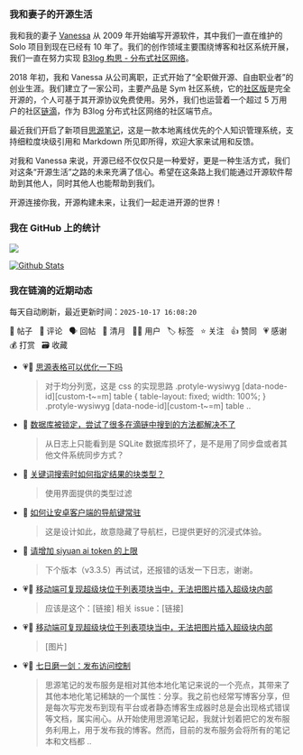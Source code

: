 ### 我和妻子的开源生活

我和我的妻子 [Vanessa](https://github.com/Vanessa219) 从 2009 年开始编写开源软件，其中我们一直在维护的 Solo 项目到现在已经有 10 年了。我们的创作领域主要围绕博客和社区系统开展，我们一直在努力实现 [B3log 构思 - 分布式社区网络](https://ld246.com/article/1546941897596)。

2018 年初，我和 Vanessa 从公司离职，正式开始了“全职做开源、自由职业者”的创业生涯。我们建立了一家公司，主要产品是 Sym 社区系统，它的[社区版](https://github.com/88250/symphony)是完全开源的，个人可基于其开源协议免费使用。另外，我们也运营着一个超过 5 万用户的社区[链滴](https://ld246.com)，作为 B3log 分布式社区网络的社区端节点。

最近我们开启了新项目[思源笔记](https://github.com/siyuan-note/siyuan)，这是一款本地离线优先的个人知识管理系统，支持细粒度块级引用和 Markdown 所见即所得，欢迎大家来试用和反馈。

对我和 Vanessa 来说，开源已经不仅仅只是一种爱好，更是一种生活方式，我们对这条“开源生活”之路的未来充满了信心。希望在这条路上我们能通过开源软件帮助到其他人，同时其他人也能帮助到我们。

开源连接你我，开源构建未来，让我们一起走进开源的世界！

### 我在 GitHub 上的统计

<a title="Hits" target="_blank" href="https://github.com/88250/88250"><img src="https://hits.b3log.org/88250/88250.svg"></a>

[![Github Stats](https://github-readme-stats.vercel.app/api?username=88250&theme=tokyonight&show_icons=true)](https://github.com/88250)

<!--events start -->

### 我在链滴的近期动态

每天自动刷新，最近更新时间：`2025-10-17 16:08:20`

📝 帖子 &nbsp; 💬 评论 &nbsp; 🗣 回帖 &nbsp; 🌙 清月 &nbsp; 👨‍💻 用户 &nbsp; 🏷️ 标签 &nbsp; ⭐️ 关注 &nbsp; 👍 赞同 &nbsp; 💗 感谢 &nbsp; 💰 打赏 &nbsp; 🗃 收藏

* 💗💬 [思源表格可以优化一下吗](https://ld246.com/article/1760581355631/comment/1760583847209#comments)

  > 对于均分列宽，这是 css 的实现思路 .protyle-wysiwyg [data-node-id][custom-t~=m] table { table-layout: fixed; width: 100%; } .protyle-wysiwyg [data-node-id][custom-t~=m] table  ..
* 💬 [数据库被锁定，尝试了很多在滴链中搜到的方法都解决不了](https://ld246.com/article/1760512036665/comment/1760516385724#comments)

  > 从日志上只能看到是 SQLite 数据库损坏了，是不是用了同步盘或者其他文件系统同步方式？
* 💬 [关键词搜索时如何指定结果的块类型？](https://ld246.com/article/1760502087778/comment/1760502157478#comments)

  > 使用界面提供的类型过滤
* 💬 [如何让安卓客户端的导航键常驻](https://ld246.com/article/1760501971357/comment/1760502109679#comments)

  > 这是设计如此，故意隐藏了导航栏，已提供更好的沉浸式体验。
* 💬 [请增加 siyuan ai token 的上限](https://ld246.com/article/1760404351939/comment/1760416303341#comments)

  > 下个版本（v3.3.5）再试试，还报错的话发一下日志，谢谢。
* 💗💬 [移动端可复现超级块位于列表项块当中，无法把图片插入超级块内部](https://ld246.com/article/1760264359682/comment/1760266813867#comments)

  > 应该是这个：[链接] 相关 issue：[链接]
* 💗📝 [移动端可复现超级块位于列表项块当中，无法把图片插入超级块内部](https://ld246.com/article/1760264359682)

  > [图片]
* 💗📝 [七日磨一剑：发布访问控制](https://ld246.com/article/1760276429987)

  > 思源笔记的发布服务是相对其他本地化笔记来说的一个亮点，其带来了其他本地化笔记稀缺的一个属性：分享。我之前也经常写博客分享，但是每次写完发布到现有平台或者静态博客生成器时总是会出现格式错误等文档，属实闹心。从开始使用思源笔记起，我就计划着把它的发布服务利用上，用于发布我的博客。然而，目前的发布服务会将所有的笔记本和文档都 ..


<!--events end -->
